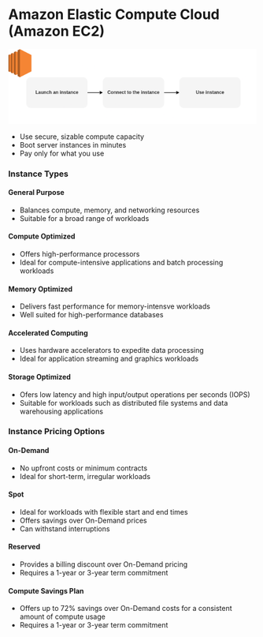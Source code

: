 # Amazon Elastic Compute Cloud (Amazon EC2)

![aws ec2](assets/img/aws-ec2.png)

* Use secure, sizable compute capacity
* Boot server instances in minutes
* Pay only for what you use

### Instance Types

#### General Purpose
* Balances compute, memory, and networking resources
* Suitable for a broad range of workloads

#### Compute Optimized
* Offers high-performance processors
* Ideal for compute-intensive applications and batch processing workloads

#### Memory Optimized
* Delivers fast performance for memory-intensve workloads
* Well suited for high-performance databases

#### Accelerated Computing
* Uses hardware accelerators to expedite data processing
* Ideal for application streaming and graphics workloads

#### Storage Optimized
* Ofers low latency and high input/output operations per seconds (IOPS)
* Suitable for workloads such as distributed file systems and data warehousing applications

### Instance Pricing Options

#### On-Demand
* No upfront costs or minimum contracts
* Ideal for short-term, irregular workloads

#### Spot
* Ideal for workloads with flexible start and end times
* Offers savings over On-Demand prices
* Can withstand interruptions

#### Reserved
* Provides a billing discount over On-Demand pricing
* Requires a 1-year or 3-year term commitment

#### Compute Savings Plan
* Offers up to 72% savings over On-Demand costs for a consistent amount of compute usage
* Requires a 1-year or 3-year term commitment